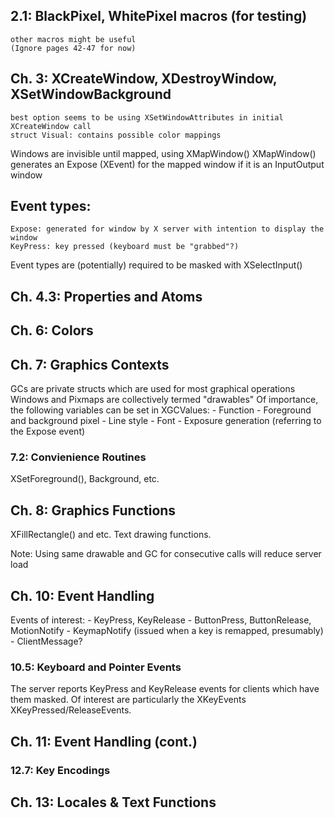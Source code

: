 ## 2.1: BlackPixel, WhitePixel macros (for testing)
    other macros might be useful
    (Ignore pages 42-47 for now)
## Ch. 3: XCreateWindow, XDestroyWindow, XSetWindowBackground
    best option seems to be using XSetWindowAttributes in initial XCreateWindow call
    struct Visual: contains possible color mappings

Windows are invisible until mapped, using XMapWindow()
XMapWindow() generates an Expose (XEvent) for the mapped window if it is an InputOutput window
## Event types:
    Expose: generated for window by X server with intention to display the window
    KeyPress: key pressed (keyboard must be "grabbed"?)

Event types are (potentially) required to be masked with XSelectInput()

## Ch. 4.3: Properties and Atoms

## Ch. 6: Colors

## Ch. 7: Graphics Contexts
GCs are private structs which are used for most graphical operations
Windows and Pixmaps are collectively termed "drawables"
Of importance, the following variables can be set in XGCValues:
    - Function
    - Foreground and background pixel
    - Line style
    - Font
    - Exposure generation (referring to the Expose event)

### 7.2: Convienience Routines
XSetForeground(), Background, etc.

## Ch. 8: Graphics Functions
XFillRectangle() and etc.
Text drawing functions.

Note: Using same drawable and GC for consecutive calls will reduce server load

## Ch. 10: Event Handling
Events of interest:
    - KeyPress, KeyRelease
    - ButtonPress, ButtonRelease, MotionNotify
    - KeymapNotify (issued when a key is remapped, presumably)
    - ClientMessage?

### 10.5: Keyboard and Pointer Events
The server reports KeyPress and KeyRelease events for clients which have them masked.
Of interest are particularly the XKeyEvents XKeyPressed/ReleaseEvents.

## Ch. 11: Event Handling (cont.)

### 12.7: Key Encodings

## Ch. 13: Locales & Text Functions
